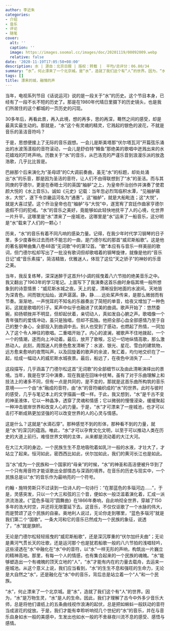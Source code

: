 ```yaml
---
author: 李近朱
categories:
- 介绍
- 音乐
- 评论
- 随笔
cover:
  alt: ''
  caption: ''
  image: https://images.soomal.cc/images/doc/20201119/00092009.webp
  relative: false
date: '2020-11-19T17:05:50+08:00'
description: 水 | 源自：北京日报 | 版权：转载 |  平均/总评分：06.80/34
summary: “水”，何止漂来了一个北京城。是“水”，造就了我们这个有“人”的世界。因为，“水”是万物生灵，“水”是人的生命。因此，我们才理解了古今中外多少音乐大师，总是将他们谱纸上的五条曲线视作浪涛的起伏，总是把如蝌蚪一般跃动的音符当成波花的绽放……
tags: []
title: 漂来的城，融情的声
---
```


当年，电视系列节目《话说运河》说的是一段关于“水”的历史。这个节目本身，已经有了一段不长不短的历史了。那是在1980年代晴日里摄下的历史镜头，也是我们所居住的这个都城的一页历史的闪现。

30多年后，再看此景，再入此境，想的再多，思的再深，蓦然之间的感受，却是最真实最生动的。那就是，“水”这个有灵魂的精灵，它溅起的银色的波花，不就是音乐的圣洁音符吗？

于是，思想便接上了无际的音乐遐想。一会儿是斯美塔那“伏尔塔瓦河”开篇弦乐涌出的水波荡漾般的音符滚动，一会儿是舒伯特“鳟鱼”那绝美的歌唱中迸溅出来的水花嬉戏的叮咚声响。历数关于“水”的音乐，从巴洛克的严谨乐音到浪漫乐派的放逸浩歌，几乎比比皆是。

巴赫那个后来演化为“圣母颂”的C大调前奏曲，虽无“水”的标题，却处处涌出“水”的乐音，那是因为圣洁的音符，让人们不由得联想到了“水”的圣洁。而与其同庚的亨德尔，更是在泰晤士河的英国“舳舻”之上，为皇帝乔治创作并演奏了使君颜大悦的《水上音乐》。诚如《元史》记载：当年忽必烈驾临积水潭，“见舳舻蔽水，大悦”，遂下令京畿运河名为“通惠”。这“舳舻”，就是大船毗连；这“大悦”，就是大喜过望。这个乔治皇帝也在“舳舻”与“大悦”中，遂宽宥了宫廷作曲家亨德尔逾假不归的犯戒。“水”的音乐之美好，竟能够如此轻快地抚平了人的心境，化世界一片升平。这哪里是“水”漂来了一座城池，这哪里是“水”运来了一船音乐，这分明是“水”载来了人们的一颗心！

历来，“水”的音乐有着不同凡响的感染力量。记得，在我少年时代学习钢琴的日子里，多少度春秋过去而终不能忘的一曲，是门德尔松的那首“威尼斯船歌”。这是他的著名钢琴曲集八卷48首“无词歌”中的第12首。“歌”本应有与音乐一样美丽的歌词，但门德尔松却写出了一批没有歌词但却歌唱着的钢琴旋律，就像是他的“音乐日记”或“音乐素描”，简洁精致，优雅迷人，体现了这位“天之骄子”的神妙的乐音之美。

当年，我反复练琴，深深迷醉于这首升f小调的摇曳着八六节拍的绝美音乐之中。我又翻出了1963年的学习笔记。上面写下了我演奏这首乐曲时身临其境一般所想象到的诗意情景：“威尼斯水城之夜。天上的星，清晰投到地面的水波间。天地皆为深青色。间而银光灿灿，波声潺潺。静，静……远处桨声传来，是那么微弱而有节奏。渐渐地，一声悦耳的不知名的乐器奏出了简短的单音，给夜又增加了一种色彩。这就是歌唱的引子。桨声中似乎也融进了优美的曲调。歌声开始了：悠然委婉，抑扬顿挫并不明显，但却起伏着，亲切动人，真如发自心腑之声。歌唱像一个青年强烈的爱情冲动，虽只是独唱，但却不孤独。他把全部心血全部感情乃至于自己的整个身心，全部投入到曲调中去。别人也受到了感动，也燃起了热情，一同加入了这个令人神往的歌唱。二重唱开始了。内心的波澜，被歌声不住地拨起，一个一个的情潮，逐而向上冲动着。最后，放开了歌喉，忘记一切地纵情高歌，那么激昂动人。此刻，周围迷人的景色愈发清晰了：水波、银光、星花、雪白的建筑物，远方愈来愈响的夜莺叫声，以及回旋着的歌声的余波，聚汇着，均匀地交织在了一起，绘成一幅动人的威尼斯水城夜景。最后，船远了，在夜色中消失了……”

这段描写，几乎涵盖了门德尔松这首“无词歌”的全部细节以及由此清晰演绎出的景境。当年，我是在学习中演奏，现在我是在回味中抚琴。虽有了对于乐曲理解上和技法上的诸多不同，但有一点是共同的，是不变的，那就是这首乐曲所构筑的音乐意境――一个由“水”融成的音符，由“水”的音符编织成的“水”的世界。此时与彼时的感受，几乎与笔记本上的文字描画一模一样。于此，我又想到，“水”是千古不变的神圣液体，它以一种晶净，透穿了灵魂和情感；它以微弱的慢慢浸染，缓缓聚起一种冲击彼岸世界和改变人心的力量。于是，“水”才可漂来了一座城池，也才可以击打不断成熟更加坚强的可以改变世界的人的心灵与情感。

这是什么？这就是“水滴石穿”。那种感觉不到的形体，那种看不到的力量，就是“水”的深沉的蕴涵。唯此，“水”才可以孕育文化文明，以至于可以推动人类在历史的大道上前行。难怪世界文明的主体，从来都是流动着的大江大河。

在大江大河的身边，一个民族生生不息地吸吮着如乳汁一般的水液，才壮大了，才站立了起来。恒河如此，密西西比如此，伏尔加如此，我们的黄河长江也是如此。

当“水”成为一个民族和一个国家的“母亲”的时候，“水”的神圣和高洁便被升华到了一个只有用音符才能讴歌出全部情态与深涵的境界。在音乐的历史与现实中，一个民族总是以“水”的音乐作为最响亮的一个符号。

约翰・施特劳斯只不过读到一位诗人的一句诗行：“在那蓝色的多瑙河边……”，于是，灵感突发，只以一个大三和弦的三个音，便如水一般泛滥着演化着，汇成一派洪流浩波。《“蓝色多瑙河”圆舞曲》在1866年奏响，自此响彻全世界，穿越了150多年的浩大时空，并还将无限蔓延下去。这音乐，不仅仅讴歌了一个水脉的伟大，而是赞颂了这个民族的自豪。奥地利人说过，无论你走到哪里，“蓝色多瑙河”就是我们第二个“国歌”。一条大河和它的音乐已然成为一个民族的象征，说透了，“水”就是旗帜。

无论是门德尔松轻轻摇曳的“威尼斯船歌”，还是深沉厚重的“伏尔加纤夫曲”；无论是黄河气贯长天的壮歌，还是运河那个也是犹若船歌一般的八六节拍的浅唱轻吟，这些浸透在“水”中融化在“水”中的音符，以“水”一样无形的声响，构筑出一片巍立的精神高地。那里，有每一个人的情感，也有集合起来的一个民族的魂魄。“水”能够塑造出一个有魂魄的顶天立地的“人”，“水”才能有内在的力量去载舟，去运来一座城池。从这个意义上说，我们应当看到，“水”的生生不息和强旺的生命力，无论是大自然之“水”，还是融化在“水”中的音乐，背后总是站立着一个“人”和一个民族。

“水”，何止漂来了一个北京城。是“水”，造就了我们这个有“人”的世界。因为，“水”是万物生灵，“水”是人的生命。因此，我们才理解了古今中外多少音乐大师，总是将他们谱纸上的五条曲线视作浪涛的起伏，总是把如蝌蚪一般跃动的音符当成波花的绽放。于是，我们才能有幸聆听响彻几个世纪的“水”的音乐，并在与音乐自身如水一般的美感中，生发出也如水一般的不舍昼夜川流不息的感受、感悟与感情。